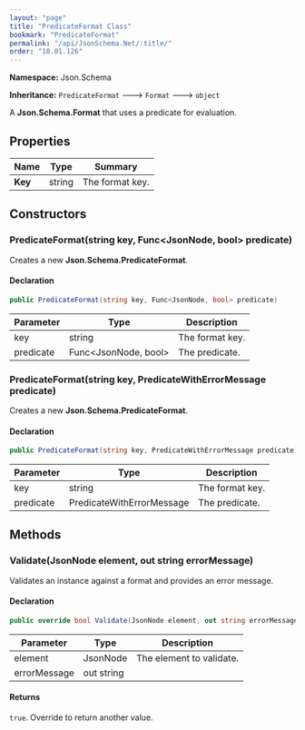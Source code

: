 ```yaml
---
layout: "page"
title: "PredicateFormat Class"
bookmark: "PredicateFormat"
permalink: "/api/JsonSchema.Net/:title/"
order: "10.01.126"
---
```

**Namespace:** Json.Schema

**Inheritance:**
`PredicateFormat`
 🡒 
`Format`
 🡒 
`object`

A **Json.Schema.Format** that uses a predicate for evaluation.

## Properties

| Name | Type | Summary |
|---|---|---|
| **Key** | string | The format key. |

## Constructors

### PredicateFormat(string key, Func\<JsonNode, bool\> predicate)

Creates a new **Json.Schema.PredicateFormat**.

#### Declaration

```c#
public PredicateFormat(string key, Func<JsonNode, bool> predicate)
```

| Parameter | Type | Description |
|---|---|---|
| key | string | The format key. |
| predicate | Func\<JsonNode, bool\> | The predicate. |


### PredicateFormat(string key, PredicateWithErrorMessage predicate)

Creates a new **Json.Schema.PredicateFormat**.

#### Declaration

```c#
public PredicateFormat(string key, PredicateWithErrorMessage predicate)
```

| Parameter | Type | Description |
|---|---|---|
| key | string | The format key. |
| predicate | PredicateWithErrorMessage | The predicate. |


## Methods

### Validate(JsonNode element, out string errorMessage)

Validates an instance against a format and provides an error message.

#### Declaration

```c#
public override bool Validate(JsonNode element, out string errorMessage)
```

| Parameter | Type | Description |
|---|---|---|
| element | JsonNode | The element to validate. |
| errorMessage | out string |  |


#### Returns

`true`.  Override to return another value.

